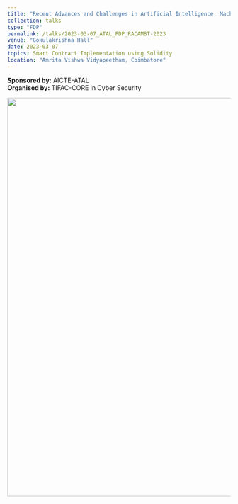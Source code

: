 ```yaml
---
title: "Recent Advances and Challenges in Artificial Intelligence, Machine Learning and Blockchain Technology (RACAMBT)"
collection: talks
type: "FDP"
permalink: /talks/2023-03-07_ATAL_FDP_RACAMBT-2023
venue: "Gokulakrishna Hall"
date: 2023-03-07
topics: Smart Contract Implementation using Solidity 
location: "Amrita Vishwa Vidyapeetham, Coimbatore"
---
```


**Sponsored by:** AICTE-ATAL <br/>
**Organised by:** TIFAC-CORE in Cyber Security <br/>


<p align="center">
   <img src="https://github.com/ramagururadhakrishnan/ramagururadhakrishnan.github.io/blob/master/images/RACAMBT-2023_Session-9_Ramaguru_R.png" width="900" />
</p>
